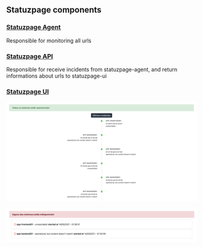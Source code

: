 ## Statuzpage components

### [Statuzpage Agent](https://github.com/nopp/statuzpage-agent)
Responsible for monitoring all urls

### [Statuzpage API](https://github.com/nopp/statuzpage-api)
Responsible for receive incidents from statuzpage-agent, and return informations about urls to statuzpage-ui

### [Statuzpage UI](https://github.com/nopp/statuzpage-ui)
![Ui](https://raw.githubusercontent.com/nopp/statuzpage-ui/master/.img/ui.png)

![Ui Incidents](https://raw.githubusercontent.com/nopp/statuzpage-ui/master/.img/ui-incidents.png)
